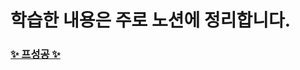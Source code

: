 # 학습한 내용은 주로 노션에 정리합니다.

### [✨ 프성공 ✨](https://www.notion.so/righthun/dd055ee9f54445e89cd84d755071f7bd)
